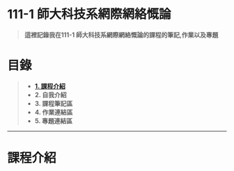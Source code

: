 # 111-1 師大科技系網際網絡慨論
>**這裡記錄我在111-1 師大科技系網際網絡慨論的課程的筆記,作業以及專題**


# 目錄  
>+ [**1. 課程介紹** ](https://github.com/SAStommy/Web/課程介紹/)
>+ **2. 自我介紹**
>+ **3. 課程筆記區**
>+ **4. 作業連結區**
>+ **5. 專題連結區**
---

# 課程介紹



 

 
